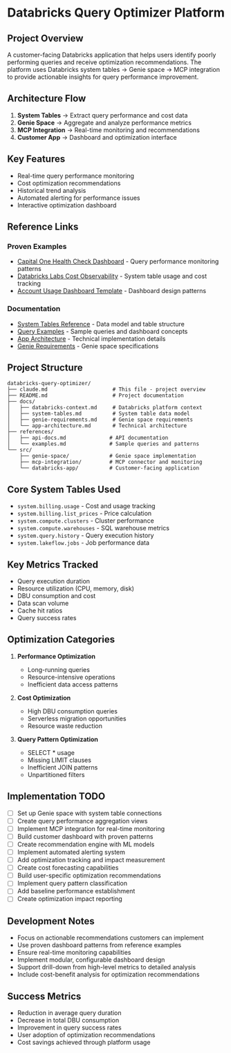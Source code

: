# Databricks Query Optimizer Platform

## Project Overview
A customer-facing Databricks application that helps users identify poorly performing queries and receive optimization recommendations. The platform uses Databricks system tables → Genie space → MCP integration to provide actionable insights for query performance improvement.

## Architecture Flow
1. **System Tables** → Extract query performance and cost data
2. **Genie Space** → Aggregate and analyze performance metrics
3. **MCP Integration** → Real-time monitoring and recommendations
4. **Customer App** → Dashboard and optimization interface

## Key Features
- Real-time query performance monitoring
- Cost optimization recommendations
- Historical trend analysis
- Automated alerting for performance issues
- Interactive optimization dashboard

## Reference Links

### Proven Examples
- [Capital One Health Check Dashboard](https://www.capitalone.com/software/blog/databricks-health-check-dashboard-queries/) - Query performance monitoring patterns
- [Databricks Labs Cost Observability](https://github.com/databrickslabs/sandbox/tree/main/cost-observability) - System table usage and cost tracking
- [Account Usage Dashboard Template](https://github.com/databrickslabs/sandbox/blob/main/cost-observability/Account%20Usage%20Dashboard%20v2.lvdash.json) - Dashboard design patterns

### Documentation
- [System Tables Reference](./docs/system-tables.md) - Data model and table structure
- [Query Examples](./references/examples.md) - Sample queries and dashboard concepts
- [App Architecture](./docs/app-architecture.md) - Technical implementation details
- [Genie Requirements](./docs/genie-requirements.md) - Genie space specifications

## Project Structure
```
databricks-query-optimizer/
├── claude.md                     # This file - project overview
├── README.md                     # Project documentation
├── docs/
│   ├── databricks-context.md     # Databricks platform context
│   ├── system-tables.md          # System table data model
│   ├── genie-requirements.md     # Genie space requirements
│   └── app-architecture.md       # Technical architecture
├── references/
│   ├── api-docs.md              # API documentation
│   └── examples.md              # Sample queries and patterns
└── src/
    ├── genie-space/             # Genie space implementation
    ├── mcp-integration/         # MCP connector and monitoring
    └── databricks-app/          # Customer-facing application
```

## Core System Tables Used
- `system.billing.usage` - Cost and usage tracking
- `system.billing.list_prices` - Price calculation
- `system.compute.clusters` - Cluster performance
- `system.compute.warehouses` - SQL warehouse metrics
- `system.query.history` - Query execution history
- `system.lakeflow.jobs` - Job performance data

## Key Metrics Tracked
- Query execution duration
- Resource utilization (CPU, memory, disk)
- DBU consumption and cost
- Data scan volume
- Cache hit ratios
- Query success rates

## Optimization Categories
1. **Performance Optimization**
   - Long-running queries
   - Resource-intensive operations
   - Inefficient data access patterns

2. **Cost Optimization**
   - High DBU consumption queries
   - Serverless migration opportunities
   - Resource waste reduction

3. **Query Pattern Optimization**
   - SELECT * usage
   - Missing LIMIT clauses
   - Inefficient JOIN patterns
   - Unpartitioned filters

## Implementation TODO
- [ ] Set up Genie space with system table connections
- [ ] Create query performance aggregation views
- [ ] Implement MCP integration for real-time monitoring
- [ ] Build customer dashboard with proven patterns
- [ ] Create recommendation engine with ML models
- [ ] Implement automated alerting system
- [ ] Add optimization tracking and impact measurement
- [ ] Create cost forecasting capabilities
- [ ] Build user-specific optimization recommendations
- [ ] Implement query pattern classification
- [ ] Add baseline performance establishment
- [ ] Create optimization impact reporting

## Development Notes
- Focus on actionable recommendations customers can implement
- Use proven dashboard patterns from reference examples
- Ensure real-time monitoring capabilities
- Implement modular, configurable dashboard design
- Support drill-down from high-level metrics to detailed analysis
- Include cost-benefit analysis for optimization recommendations

## Success Metrics
- Reduction in average query duration
- Decrease in total DBU consumption
- Improvement in query success rates
- User adoption of optimization recommendations
- Cost savings achieved through platform usage